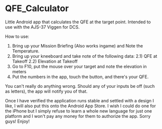 # QFE_Calculator
Little Android app that calculates the QFE at the target point. Intended to use with the AJS-37 Viggen for DCS.

How to use:

1) Bring up your Mission Briefing (Also works ingame) and Note the Temperature.
2) Bring up your kneeboard and take note of the following data:
  2.1) QFE at Takeoff
  2.2) Elevation at Takeoff
3) Go to F10, put the mouse over your target and note the elevation in meters
4) Put the numbers in the app, touch the button, and there's your QFE.

You can't really do anything wrong. Should any of your inputs be off (such as letters), the app will notify you of that.

Once I have verified the application runs stable and settled with a design I like, I will also put this onto the Android App Store. I wish I could do one for the iPhone but I simply refuse to learn a whole new language for just one platform and I won't pay any money for them to authorize the app. Sorry guys!
Enjoy!
